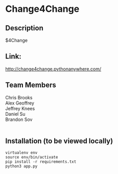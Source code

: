 # Change4Change

## Description 
$4Change

## Link: 
http://change4change.pythonanywhere.com/ <br/>

## Team Members <br/>
Chris Brooks <br/>
Alex Geoffrey <br/>
Jeffrey Knees <br/>
Daniel Su <br/>
Brandon Sov<br/>
<br/>

## Installation (to be viewed locally)
```
virtualenv env
source env/bin/activate
pip install -r requirements.txt
python3 app.py
```
